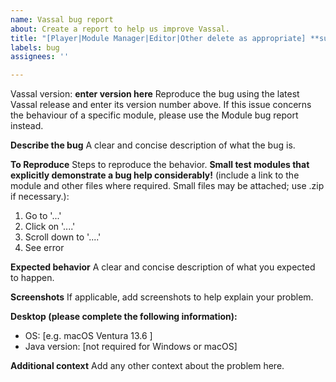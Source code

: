 ```yaml
---
name: Vassal bug report
about: Create a report to help us improve Vassal.
title: "[Player|Module Manager|Editor|Other delete as appropriate] **summarise here**"
labels: bug
assignees: ''

---
```


Vassal version: **enter version here**
Reproduce the bug using the latest Vassal release and enter its version number above.  If this issue concerns the behaviour of a specific module, please use the Module bug report instead.

**Describe the bug**
A clear and concise description of what the bug is.

**To Reproduce**
Steps to reproduce the behavior. **Small test modules that explicitly demonstrate a bug help considerably!** (include a link to the module and other files where required. Small files may be attached; use .zip if necessary.):
1. Go to '...'
2. Click on '....'
3. Scroll down to '....'
4. See error

**Expected behavior**
A clear and concise description of what you expected to happen.

**Screenshots**
If applicable, add screenshots to help explain your problem.

**Desktop (please complete the following information):**
- OS: [e.g. macOS Ventura 13.6 ]
- Java version: [not required for Windows or macOS]

**Additional context**
Add any other context about the problem here.
